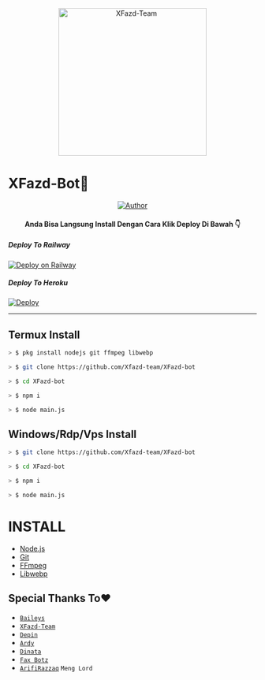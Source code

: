 <div align="center">
<img src="https://telegra.ph/file/a264e9f196af02c432417.jpg" alt="XFazd-Team" width="300" />
</div>

# XFazd-Bot🤖

<p align="center">
  <a href="https://github.com/Xfazd-team"><img title="Author" src="https://img.shields.io/badge/Author-XFazd Team-red.svg?style=for-the-badge&logo=github" /></a>
  <h4 align="center">

Anda Bisa  Langsung Install Dengan Cara Klik 
Deploy Di Bawah 👇 

##### Deploy To Railway
[![Deploy on Railway](https://railway.app/button.svg)](https://railway.app/new/template?template=https://github.com/Xfazd-team/XFazd-bot)

##### Deploy To Heroku
[![Deploy](https://www.herokucdn.com/deploy/button.svg)](https://heroku.com/deploy?template=https://github.com/Xfazd-team/XFazd-bot)

_________________________

## Termux Install
```bash
> $ pkg install nodejs git ffmpeg libwebp

> $ git clone https://github.com/Xfazd-team/XFazd-bot

> $ cd XFazd-bot

> $ npm i

> $ node main.js
```

## Windows/Rdp/Vps Install
```bash
> $ git clone https://github.com/Xfazd-team/XFazd-bot

> $ cd XFazd-bot

> $ npm i

> $ node main.js
```

# INSTALL
* [Node.js](https://nodejs.org/en/)
* [Git](https://git-scm.com/downloads)
* [FFmpeg](https://github.com/BtbN/FFmpeg-Builds/releases/ffmpeg-n4.4.1-2-gcc33e73618-win64-gpl-4.4.zip)
* [Libwebp](https://developers.google.com/speed/webp/download)


## Special Thanks To❤️
* [`Baileys`](https://github.com/adiwajshing/Baileys)
* [`XFazd-Team`](https://github.com/Xfazd-team)
* [`Depin`](https://github.com/finxdev)
* [`Ardy`](https://github.com/ArdyBotzz)
* [`Dinata`](https://github.com/Dinataaa)
* [`Fax Botz`](https://github.com/Faxbotz)
* [`ArifiRazzaq`](https://Github.com/Arifirazzaq2001) `Meng Lord`

